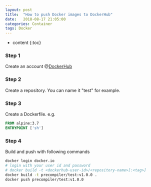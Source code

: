 ```yaml
---
layout: post
title:  "How to push Docker images to DockerHub"
date:   2018-08-17 21:05:00
categories: Container
tags: Docker
---
```


* content
{:toc}

### Step 1
Create an account @[DockerHub](https://hub.docker.com)
### Step 2
Create a repository. You can name it "test" for example.
### Step 3
Create a Dockerfile. e.g.
```dockerfile
FROM alpine:3.7
ENTRYPOINT ['sh']
```
### Step 4
Build and push with following commands
```bash
docker login docker.io
# login with your user id and password
# docker build -t <dockerhub-user-id>/<repository-name>[:<tag>]
docker build -t precompiler/test:v1.0.0 .
docker push precompiler/test:v1.0.0
```